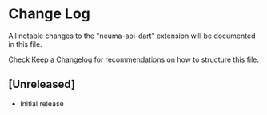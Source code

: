 # Change Log

All notable changes to the "neuma-api-dart" extension will be documented in this file.

Check [Keep a Changelog](http://keepachangelog.com/) for recommendations on how to structure this file.

## [Unreleased]

- Initial release